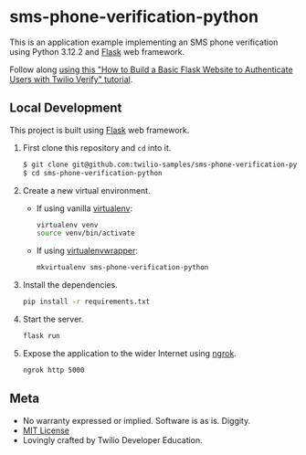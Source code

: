 # sms-phone-verification-python

This is an application example implementing an SMS phone verification using
Python 3.12.2 and [Flask](http://flask.pocoo.org/) web framework.

Follow along [using this "How to Build a Basic Flask Website to Authenticate Users with Twilio Verify" tutorial](https://www.twilio.com/en-us/blog/basic-flask-python-twilio-verify).

## Local Development

This project is built using [Flask](http://flask.pocoo.org/) web framework.

1. First clone this repository and `cd` into it.

   ```bash
   $ git clone git@github.com:twilio-samples/sms-phone-verification-python.git
   $ cd sms-phone-verification-python

   ```

1. Create a new virtual environment.

    - If using vanilla [virtualenv](https://virtualenv.pypa.io/en/latest/):

        ```bash
        virtualenv venv
        source venv/bin/activate
        ```

    - If using [virtualenvwrapper](https://virtualenvwrapper.readthedocs.org/en/latest/):

        ```bash
        mkvirtualenv sms-phone-verification-python
        ```

1. Install the dependencies.

    ```bash
    pip install -r requirements.txt
    ```


1. Start the server.

    ```bash
    flask run
    ```

1. Expose the application to the wider Internet using [ngrok](https://ngrok.com/).

    ```bash
    ngrok http 5000 
    ```


## Meta

* No warranty expressed or implied. Software is as is. Diggity.
* [MIT License](http://www.opensource.org/licenses/mit-license.html)
* Lovingly crafted by Twilio Developer Education.